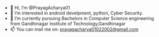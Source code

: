 - 👋 Hi, I’m @PrayagAcharya01
- 👀 I’m interested in android develpment, python, Cyber Security.
- 🌱 I’m currently pursuing Bachelors in Computer Science engineering from Gandhinagar Institute of  Technology,Gandhinagar
- 📫 You can mail me on: prayagacharya01022002@gmail.com

<!---
PrayagAcharya01/PrayagAcharya01 is a ✨ special ✨ repository because its `README.md` (this file) appears on your GitHub profile.
You can click the Preview link to take a look at your changes.
--->
